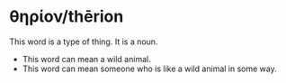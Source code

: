# θηρίον/thērion

This word is a type of thing. It is a noun.

* This word can mean a wild animal.
* This word can mean someone who is like a wild animal in some way.
